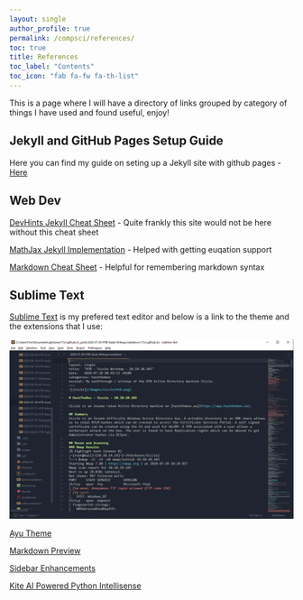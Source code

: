 ```yaml
---
layout: single
author_profile: true
permalink: /compsci/references/
toc: true
title: References
toc_label: "Contents"
toc_icon: "fab fa-fw fa-th-list"
---
```

This is a page where I will have a directory of links grouped by category of things I have used and found useful, enjoy!

## Jekyll and GitHub Pages Setup Guide

Here you can find my guide on seting up a Jekyll site with github pages - [Here](/compsci/site-guide) 

## Web Dev

[DevHints Jekyll Cheat Sheet](https://devhints.io/jekyll) - Quite frankly this site would not be here without this cheat sheet

[MathJax Jekyll Implementation](http://zjuwhw.github.io/2017/06/04/MathJax.html) - Helped with getting euqation support

[Markdown Cheat Sheet](https://github.com/adam-p/markdown-here/wiki/Markdown-Cheatsheet) - Helpful for remembering markdown syntax

## Sublime Text

[Sublime Text](https://www.sublimetext.com/3) is my prefered text editor and below is a link to the theme and the extensions that I use:

![](images/header-images/notes.png)

[Ayu Theme](https://github.com/dempfi/ayu)

[Markdown Preview](https://facelessuser.github.io/MarkdownPreview/)

[Sidebar Enhancements](https://packagecontrol.io/packages/SideBarEnhancements)

[Kite AI Powered Python Intellisense](https://www.kite.com/)